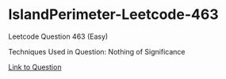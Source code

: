 # IslandPerimeter-Leetcode-463

Leetcode Question 463 (Easy)

Techniques Used in Question:
Nothing of Significance

[Link to Question](https://leetcode.com/problems/island-perimeter/)
